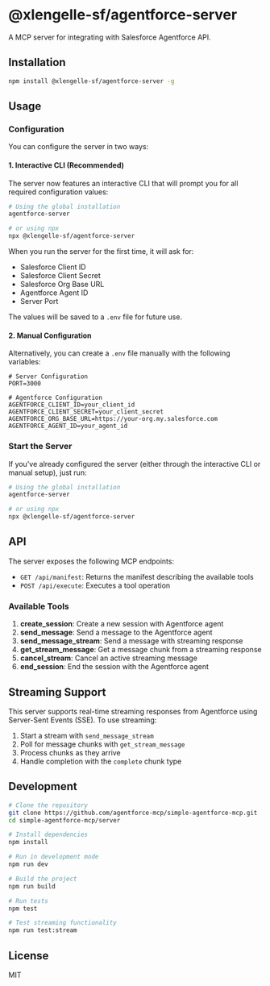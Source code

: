 # @xlengelle-sf/agentforce-server

A MCP server for integrating with Salesforce Agentforce API.

## Installation

```bash
npm install @xlengelle-sf/agentforce-server -g
```

## Usage

### Configuration

You can configure the server in two ways:

#### 1. Interactive CLI (Recommended)

The server now features an interactive CLI that will prompt you for all required configuration values:

```bash
# Using the global installation
agentforce-server

# or using npx
npx @xlengelle-sf/agentforce-server
```

When you run the server for the first time, it will ask for:
- Salesforce Client ID
- Salesforce Client Secret
- Salesforce Org Base URL
- Agentforce Agent ID
- Server Port

The values will be saved to a `.env` file for future use.

#### 2. Manual Configuration

Alternatively, you can create a `.env` file manually with the following variables:

```env
# Server Configuration
PORT=3000

# Agentforce Configuration
AGENTFORCE_CLIENT_ID=your_client_id
AGENTFORCE_CLIENT_SECRET=your_client_secret
AGENTFORCE_ORG_BASE_URL=https://your-org.my.salesforce.com
AGENTFORCE_AGENT_ID=your_agent_id
```

### Start the Server

If you've already configured the server (either through the interactive CLI or manual setup), just run:

```bash
# Using the global installation
agentforce-server

# or using npx
npx @xlengelle-sf/agentforce-server
```

## API

The server exposes the following MCP endpoints:

- `GET /api/manifest`: Returns the manifest describing the available tools
- `POST /api/execute`: Executes a tool operation

### Available Tools

1. **create_session**: Create a new session with Agentforce agent
2. **send_message**: Send a message to the Agentforce agent
3. **send_message_stream**: Send a message with streaming response
4. **get_stream_message**: Get a message chunk from a streaming response
5. **cancel_stream**: Cancel an active streaming message
6. **end_session**: End the session with the Agentforce agent

## Streaming Support

This server supports real-time streaming responses from Agentforce using Server-Sent Events (SSE). To use streaming:

1. Start a stream with `send_message_stream`
2. Poll for message chunks with `get_stream_message`
3. Process chunks as they arrive
4. Handle completion with the `complete` chunk type

## Development

```bash
# Clone the repository
git clone https://github.com/agentforce-mcp/simple-agentforce-mcp.git
cd simple-agentforce-mcp/server

# Install dependencies
npm install

# Run in development mode
npm run dev

# Build the project
npm run build

# Run tests
npm test

# Test streaming functionality
npm run test:stream
```

## License

MIT